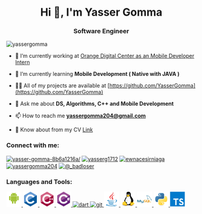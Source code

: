 <h1 align="center">Hi 👋, I'm Yasser Gomma</h1>
<h3 align="center">Software Engineer</h3>

<p align="left"> <img src="https://komarev.com/ghpvc/?username=yassergomma&label=Profile%20views&color=0e75b6&style=flat" alt="yassergomma" /> </p>

- 🔭 I’m currently working at [Orange Digital Center as an Mobile Developer Intern](https://github.com/YasserGomma/FoodHub)

- 🌱 I’m currently learning **Mobile Development ( Native with JAVA )**

- 👨‍💻 All of my projects are available at [https://github.com/YasserGomma](https://github.com/YasserGomma)

- 💬 Ask me about **DS, Algorithms, C++ and Mobile Development**

- 📫 How to reach me **yassergomma204@gmail.com**

- 📄 Know about from my CV [Link](https://bit.ly/3P2Ibhk)

<h3 align="left">Connect with me:</h3>
<p align="left">
<a href="https://linkedin.com/in/yasser-gomma-8b6a1216a/" target="blank"><img align="center" src="https://raw.githubusercontent.com/rahuldkjain/github-profile-readme-generator/master/src/images/icons/Social/linked-in-alt.svg" alt="yasser-gomma-8b6a1216a/" height="30" width="40" /></a>
<a href="https://fb.com/yasserg1712" target="blank"><img align="center" src="https://raw.githubusercontent.com/rahuldkjain/github-profile-readme-generator/master/src/images/icons/Social/facebook.svg" alt="yasserg1712" height="30" width="40" /></a>
<a href="https://codeforces.com/profile/ewnacesirniaga" target="blank"><img align="center" src="https://raw.githubusercontent.com/rahuldkjain/github-profile-readme-generator/master/src/images/icons/Social/codeforces.svg" alt="ewnacesirniaga" height="30" width="40" /></a>
<a href="https://www.leetcode.com/yassergomma204" target="blank"><img align="center" src="https://raw.githubusercontent.com/rahuldkjain/github-profile-readme-generator/master/src/images/icons/Social/leet-code.svg" alt="yassergomma204" height="30" width="40" /></a>
<a href="https://www.hackerearth.com/@_badloser" target="blank"><img align="center" src="https://raw.githubusercontent.com/rahuldkjain/github-profile-readme-generator/master/src/images/icons/Social/hackerearth.svg" alt="@_badloser" height="30" width="40" /></a>
</p>

<h3 align="left">Languages and Tools:</h3>
<p align="left"> <a href="https://developer.android.com" target="_blank" rel="noreferrer"> <img src="https://raw.githubusercontent.com/devicons/devicon/master/icons/android/android-original-wordmark.svg" alt="android" width="40" height="40"/> </a> <a href="https://www.cprogramming.com/" target="_blank" rel="noreferrer"> <img src="https://raw.githubusercontent.com/devicons/devicon/master/icons/c/c-original.svg" alt="c" width="40" height="40"/> </a> <a href="https://www.w3schools.com/cpp/" target="_blank" rel="noreferrer"> <img src="https://raw.githubusercontent.com/devicons/devicon/master/icons/cplusplus/cplusplus-original.svg" alt="cplusplus" width="40" height="40"/> </a> <a href="https://www.w3schools.com/cs/" target="_blank" rel="noreferrer"> <img src="https://raw.githubusercontent.com/devicons/devicon/master/icons/csharp/csharp-original.svg" alt="csharp" width="40" height="40"/> </a> <a href="https://dart.dev" target="_blank" rel="noreferrer"> <img src="https://www.vectorlogo.zone/logos/dartlang/dartlang-icon.svg" alt="dart" width="40" height="40"/> </a> <a href="https://git-scm.com/" target="_blank" rel="noreferrer"> <img src="https://www.vectorlogo.zone/logos/git-scm/git-scm-icon.svg" alt="git" width="40" height="40"/> </a> <a href="https://www.java.com" target="_blank" rel="noreferrer"> <img src="https://raw.githubusercontent.com/devicons/devicon/master/icons/java/java-original.svg" alt="java" width="40" height="40"/> </a> <a href="https://www.linux.org/" target="_blank" rel="noreferrer"> <img src="https://raw.githubusercontent.com/devicons/devicon/master/icons/linux/linux-original.svg" alt="linux" width="40" height="40"/> </a> <a href="https://www.mysql.com/" target="_blank" rel="noreferrer"> <img src="https://raw.githubusercontent.com/devicons/devicon/master/icons/mysql/mysql-original-wordmark.svg" alt="mysql" width="40" height="40"/> </a> <a href="https://www.python.org" target="_blank" rel="noreferrer"> <img src="https://raw.githubusercontent.com/devicons/devicon/master/icons/python/python-original.svg" alt="python" width="40" height="40"/> </a> <a href="https://www.typescriptlang.org/" target="_blank" rel="noreferrer"> <img src="https://raw.githubusercontent.com/devicons/devicon/master/icons/typescript/typescript-original.svg" alt="typescript" width="40" height="40"/> </a> </p>
